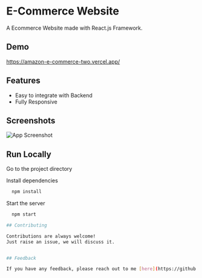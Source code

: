 # E-Commerce Website

A Ecommerce Website made with React.js Framework.


## Demo
https://amazon-e-commerce-two.vercel.app/

## Features

- Easy to integrate with Backend
- Fully Responsive


## Screenshots

![App Screenshot](https://i.ibb.co/fQ293tm/image.png)



## Run Locally
Go to the project directory

Install dependencies

```bash
  npm install
```

Start the server
```bash
  npm start

## Contributing

Contributions are always welcome!
Just raise an issue, we will discuss it.


## Feedback

If you have any feedback, please reach out to me [here](https://github.com/JatinMadan01/#contact)


